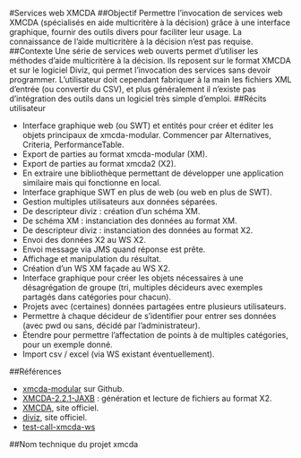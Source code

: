 #Services web XMCDA
##Objectif
Permettre l’invocation de services web XMCDA (spécialisés en aide multicritère à la décision) grâce à une interface graphique, fournir des outils divers pour faciliter leur usage. La connaissance de l’aide multicritère à la décision n’est pas requise.
##Contexte
Une série de services web ouverts permet d’utiliser les méthodes d’aide multicritère à la décision. Ils reposent sur le format XMCDA et sur le logiciel Diviz, qui permet l’invocation des services sans devoir programmer. L’utilisateur doit cependant fabriquer à la main les fichiers XML d’entrée (ou convertir du CSV), et plus généralement il n’existe pas d’intégration des outils dans un logiciel très simple d’emploi.
##Récits utilisateur
* Interface graphique web (ou SWT) et entités pour créer et éditer les objets principaux de xmcda-modular. Commencer par Alternatives, Criteria, PerformanceTable.
* Export de parties au format xmcda-modular (XM).
* Export de parties au format xmcda2 (X2).
* En extraire une bibliothèque permettant de développer une application similaire mais qui fonctionne en local.
* Interface graphique SWT en plus de web (ou web en plus de SWT).
* Gestion multiples utilisateurs aux données séparées.
* De descripteur diviz : création d’un schéma XM.
* De schéma XM : instanciation des données au format XM.
* De descripteur diviz : instanciation des données au format X2.
* Envoi des données X2 au WS X2.
* Envoi message via JMS quand réponse est prête.
* Affichage et manipulation du résultat.
* Création d’un WS XM façade au WS X2.
* Interface graphique pour créer les objets nécessaires à une désagrégation de groupe (tri, multiples décideurs avec exemples partagés dans catégories pour chacun).
* Projets avec (certaines) données partagées entre plusieurs utilisateurs.
* Permettre à chaque décideur de s’identifier pour entrer ses données (avec pwd ou sans, décidé par l’administrateur).
* Étendre pour permettre l’affectation de points à de multiples catégories, pour un exemple donné.
* Import csv / excel (via WS existant éventuellement).

##Références
* [xmcda-modular](https://github.com/xmcda-modular) sur Github.
* [XMCDA-2.2.1-JAXB](github.com/oliviercailloux/XMCDA-2.2.1-JAXB/) : génération et lecture de fichiers au format X2.
* [XMCDA](http://www.decision-deck.org/xmcda/), site officiel.
* [diviz](http://www.decision-deck.org/diviz/), site officiel.
* [test-call-xmcda-ws](https://github.com/oliviercailloux/test-call-xmcda-ws)

##Nom technique du projet
xmcda
